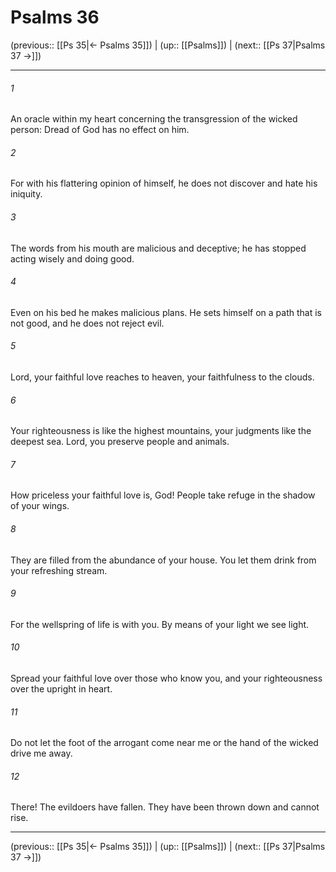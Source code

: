 # Psalms 36

(previous:: [[Ps 35|← Psalms 35]]) | (up:: [[Psalms]]) | (next:: [[Ps 37|Psalms 37 →]])

***


###### 1 
An oracle within my heart concerning the transgression of the wicked person: Dread of God has no effect on him. 

###### 2 
For with his flattering opinion of himself, he does not discover and hate his iniquity. 

###### 3 
The words from his mouth are malicious and deceptive; he has stopped acting wisely and doing good. 

###### 4 
Even on his bed he makes malicious plans. He sets himself on a path that is not good, and he does not reject evil. 

###### 5 
Lord, your faithful love reaches to heaven, your faithfulness to the clouds. 

###### 6 
Your righteousness is like the highest mountains, your judgments like the deepest sea. Lord, you preserve people and animals. 

###### 7 
How priceless your faithful love is, God! People take refuge in the shadow of your wings. 

###### 8 
They are filled from the abundance of your house. You let them drink from your refreshing stream. 

###### 9 
For the wellspring of life is with you. By means of your light we see light. 

###### 10 
Spread your faithful love over those who know you, and your righteousness over the upright in heart. 

###### 11 
Do not let the foot of the arrogant come near me or the hand of the wicked drive me away. 

###### 12 
There! The evildoers have fallen. They have been thrown down and cannot rise.

***

(previous:: [[Ps 35|← Psalms 35]]) | (up:: [[Psalms]]) | (next:: [[Ps 37|Psalms 37 →]])
